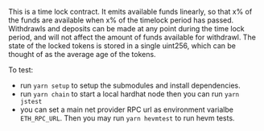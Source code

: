 

This is a time lock contract. It emits available funds linearly, so that x% of the funds are available when x% of the timelock period has passed. Withdrawls and deposits can be made at any point during the time lock period, and will not affect the amount of funds available for withdrawl. The state of the locked tokens is stored in a single uint256, which can be thought of as the average age of the tokens. 

To test:
- run `yarn setup` to setup the submodules and install dependencies. 
- run `yarn chain` to start a local hardhat node then you can run `yarn jstest`
- you can set a main net provider RPC url as environment varialbe `ETH_RPC_URL`. Then you may run `yarn hevmtest` to run hevm tests.

